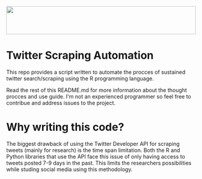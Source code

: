 <img src="https://svgur.com/i/BW3.svg" width="100%" height="75">

# Twitter Scraping Automation

This repo provides a script written to automate the procces of sustained twitter search/scraping using the R programming language.

Read the rest of this README.md for more information about the thought procces and use guide. I'm not an experienced programmer so feel free to contribue and address issues to the project. 

# Why writing this code? 

The biggest drawback of using the Twitter Developer API for scraping tweets (mainly for research) is the time span limitation. Both the R and Python libraries that use the API face this issue of only having access to tweets posted 7-9 days in the past. This limits the researchers possibilities while studing social media using this methodology. 
